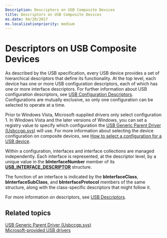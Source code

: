 ```yaml
---
Description: Descriptors on USB Composite Devices
title: Descriptors on USB Composite Devices
ms.date: 04/20/2017
ms.localizationpriority: medium
---
```


# Descriptors on USB Composite Devices


As described by the USB specification, every USB device provides a set of hierarchical descriptors that define its functionality. At the top level, each device has one or more USB configuration descriptors, each of which has one or more interface descriptors. For further information about USB configuration descriptors, see [USB Configuration Descriptors](usb-configuration-descriptors.md). Configurations are mutually exclusive, so only one configuration can be selected to operate at a time.

Prior to Windows Vista, Microsoft-supplied drivers only select configuration 1. In Windows Vista and the later versions of Windows, you can set a registry value to specify which configuration the [USB Generic Parent Driver (Usbccgp.sys)](usb-common-class-generic-parent-driver.md) will use. For more information about selecting the device configuration on composite devices, see [How to select a configuration for a USB device](how-to-select-a-configuration-for-a-usb-device.md).

Within a configuration, interfaces and interface collections are managed independently. Each interface is represented, at the descriptor level, by a unique value in the **bInterfaceNumber** member of its [**USB\_INTERFACE\_DESCRIPTOR**](https://msdn.microsoft.com/library/windows/hardware/ff540065) structure.

The function of an interface is indicated by the **bInterfaceClass**, **bInterfaceSubClass**, and **bInterfaceProtocol** members of the same structure, along with the class-specific descriptors that might follow it.

For more information on descriptors, see [USB Descriptors](usb-descriptors.md).

## Related topics
[USB Generic Parent Driver (Usbccgp.sys)](usb-common-class-generic-parent-driver.md)  
[Microsoft-provided USB drivers](system-supplied-usb-drivers.md)  



